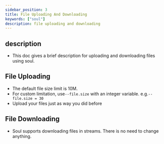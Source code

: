 ```yaml
---
sidebar_position: 3
title: File Uploading And Downloading
keywords: ["soul"]
description: file uploading and downloading
---
```


## description

* This doc gives a brief description for uploading and downloading files using soul.

## File Uploading

* The default file size limit is 10M.
* For custom limitation, use`--file.size` with an integer variable. e.g.`--file.size = 30`
* Upload your files just as way you did before

## File Downloading

* Soul supports downloading files in streams. There is no need to change anything.
